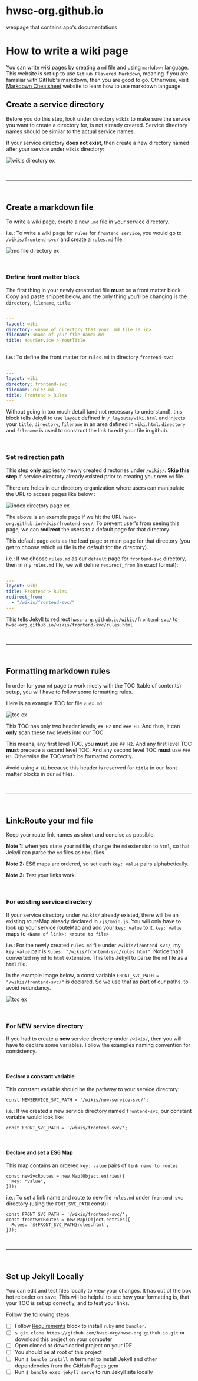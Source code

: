 # hwsc-org.github.io
webpage that contains app's documentations

# How to write a wiki page 
You can write wiki pages by creating a `md` file and using `markdown` language. 
This website is set up to use `GitHub Flavored Markdown`, meaning if you are famaliar 
with GitHub's markdown, then you are good to go. Otherwise, visit 
[Markdown Cheatsheet](https://github.com/adam-p/markdown-here/wiki/Markdown-Cheatsheet) website to
learn how to use markdown language.


## Create a service directory
Before you do this step, look under directory `wikis` to make sure the service 
you want to create a directory for, is not already created. Service directory
names should be similar to the actual service names.

If your service directory **does not exist**, then create a new directory named after 
your service under `wikis` directory:

![wikis directory ex](/images/readme/wikis-directory.png)

<br>

---
<br>

## Create a markdown file
To write a wiki page, create a new `.md` file in your service directory.

i.e.: To write a wiki page for `rules` for `frontend service`, 
you would go to `/wikis/frontend-svc/` and create a `rules.md` file:

![md file directory ex](/images/readme/md-file-directory.png)

<br>

### Define front matter block
The first thing in your newly created `md` file **must** be a front matter block.
Copy and paste snippet below, and the only thing you'll be changing is
the `directory`, `filename`, `title`.

```yaml

---
layout: wiki
directory: <name of directory that your .md file is in>
filename: <name of your file name>.md
title: YourService > YourTitle
---

```

i.e.: To define the front matter for `rules.md` in directory `frontend-svc`:

```yaml

---
layout: wiki
directory: frontend-svc
filename: rules.md
title: Frontend > Rules
---

```

Without going in too much detail (and not necessary to understand), this block tells 
Jekyll to use `layout` defined in `/_layouts/wiki.html` and injects your 
`title`, `directory`, `filename` in an area defined in `wiki.html`.
`directory` and `filename` is used to construct the link to edit your file in github.

<br>

### Set redirection path
This step **only** applies to newly created directories under `/wikis/`. 
**Skip this step** if service directory already existed prior to creating 
your new `md` file.

There are holes in our directory organization where users can manipulate the URL
to access pages like below :

![index directory page ex](/images/readme/index-directory-page.png)

The above is an example page if we hit the URL `hwsc-org.github.io/wikis/frontend-svc/`. 
To prevent user's from seeing this page, we can **redirect** the users to a default 
page for that directory.

This default page acts as the lead page or main page for that directory 
(you get to choose which `md` file is the default for the directory).

i.e.: If we choose `rules.md` as our `default` page for `frontend-svc` directory, then
in my `rules.md` file, we will define `redirect_from` (in exact format):

```yaml

---
layout: wiki
title: Frontend > Rules
redirect_from:
  - "/wikis/frontend-svc/"
---

```

This tells Jekyll to redirect `hwsc-org.github.io/wikis/frontend-svc/` to 
`hwsc-org.github.io/wikis/frontend-svc/rules.html` 

<br>

---
<br>

## Formatting markdown rules
In order for your `md` page to work nicely with the TOC (table of contents) setup, you 
will have to follow some formatting rules.

Here is an example TOC for file `vuex.md`:

![toc ex](/images/readme/toc-ex.png)

This TOC has only two header levels, `## H2` and `### H3`. And thus, it can **only** 
scan these two levels into our TOC. 

This means, any first level TOC, you **must** use `## H2`. And any first level TOC
**must** precede a second level TOC. And any second level TOC **must** use `### H3`.
Otherwise the TOC won't be formatted correctly.

Avoid using `# H1` because this header is reserved for `title` in our
front matter blocks in our `md` files.

<br>

---
<br>

## Link:Route your md file
Keep your route link names as short and concise as possible.

**Note 1:** when you state your `md` file, change the `md` extension to `html`, so that
Jekyll can parse the `md` files as `html` files.

**Note 2:** ES6 maps are ordered, so set each `key: value` pairs alphabetically.

**Note 3:** Test your links work.

<br>

### For existing service directory
If your service directory under `/wikis/` already existed, there will be an existing 
routeMap already declared in `/js/main.js`. You will only have to look up
your service routeMap and add your `key: value` to it. `key: value` maps to `<Name of link>: <route to file>`

i.e.: For the newly created `rules.md` file under `/wikis/frontend-svc/`, my `key:value` pair is 
`Rules: "/wikis/frontend-svc/rules.html"`. Notice that I converted my `md` to `html`
extension. This tells Jekyll to parse the `md` file as a `html` file.

In the example image below, a const variable `FRONT_SVC_PATH = "/wikis/frontend-svc/"` is declared.
So we use that as part of our paths, to avoid redundancy.

![toc ex](/images/readme/routes-ex.png)

<br>

### For NEW service directory
If you had to create a **new** service directory under `/wikis/`, then you will
have to declare some variables. Follow the examples naming convention for consistency.

<br>

#### Declare a constant variable
This constant variable should be the pathway to your service directory:

```
const NEWSERVICE_SVC_PATH = '/wikis/new-service-svc/';
```

i.e.: If we created a new service directory named `frontend-svc`, our constant variable would
look like:

```
const FRONT_SVC_PATH = '/wikis/frontend-svc/';
```
<br>

#### Declare and set a ES6 Map
This map contains an ordered `key: value` pairs of `link name to routes`:

```
const newSvcRoutes = new Map(Object.entries({
  Key: "value",
}));
```

i.e.: To set a link name and route to new file `rules.md` under `frontend-svc` directory
(using the `FONT_SVC_PATH` const):
```
const FRONT_SVC_PATH = '/wikis/frontend-svc/';
const frontSvcRoutes = new Map(Object.entries({
  Rules: `${FRONT_SVC_PATH}rules.html`,
}));
```
<br>

---
<br>

## Set up Jekyll Locally
You can edit and test files locally to view your changes. It has out of the box hot reloader on save. This will be helpful to see how your formatting is, that your TOC is set up correctly, and to test your links.

Follow the following steps:
- [ ] Follow [Requirements](https://help.github.com/en/articles/setting-up-your-github-pages-site-locally-with-jekyll#requirements) block to install `ruby` and `bundler`.
- [ ] `$ git clone https://github.com/hwsc-org/hwsc-org.github.io.git` or download this project on your computer
- [ ] Open cloned or downloaded project on your IDE
- [ ] You should be at root of this project
- [ ] Run `$ bundle install` in terminal to install Jekyll and other dependencies from the GitHub Pages gem
- [ ] Run `$ bundle exec jekyll serve` to run Jekyll site locally
